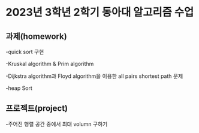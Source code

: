 # 2023년 3학년 2학기 동아대 알고리즘 수업

## 과제(homework)
-quick sort 구현

-Kruskal algorithm & Prim algorithm

-Dijkstra algorithm과 Floyd algorithm을 이용한 all pairs shortest path 문제 

-heap Sort

## 프로젝트(project)
-주어진 행렬 공간 중에서 최대 volumn 구하기

